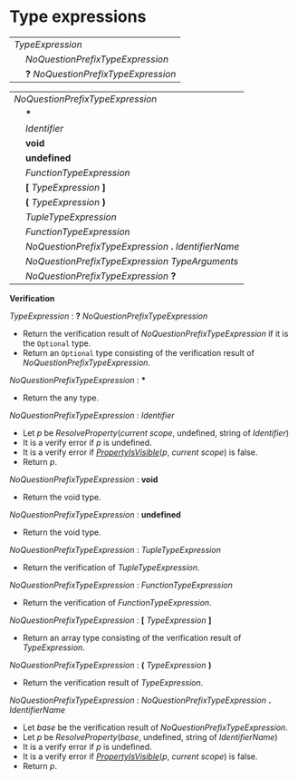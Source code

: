 # Type expressions

<table>
    <tr>
        <td colspan="2"><i>TypeExpression</i></td>
    </tr>
    <tr>
        <td>&nbsp;</td><td><i>NoQuestionPrefixTypeExpression</i></td>
    </tr>
    <tr>
        <td>&nbsp;</td><td><b>?</b> <i>NoQuestionPrefixTypeExpression</i></td>
    </tr>
</table>

<table>
    <tr>
        <td colspan="2"><i>NoQuestionPrefixTypeExpression</i></td>
    </tr>
    <tr>
        <td>&nbsp;</td><td><b>*</b></td>
    </tr>
    <tr>
        <td>&nbsp;</td><td><i>Identifier</i></td>
    </tr>
    <tr>
        <td>&nbsp;</td><td><b>void</b></td>
    </tr>
    <tr>
        <td>&nbsp;</td><td><b>undefined</b></td>
    </tr>
    <tr>
        <td>&nbsp;</td><td><i>FunctionTypeExpression</i></td>
    </tr>
    <tr>
        <td>&nbsp;</td><td><b>&#x5B;</b> <i>TypeExpression</i> <b>&#x5D;</b></td>
    </tr>
    <tr>
        <td>&nbsp;</td><td><b>&#x28;</b> <i>TypeExpression</i> <b>&#x29;</b></td>
    </tr>
    <tr>
        <td>&nbsp;</td><td><i>TupleTypeExpression</i></td>
    </tr>
    <tr>
        <td>&nbsp;</td><td><i>FunctionTypeExpression</i></td>
    </tr>
    <tr>
        <td>&nbsp;</td><td><i>NoQuestionPrefixTypeExpression</i> <b>.</b> <i>IdentifierName</i></td>
    </tr>
    <tr>
        <td>&nbsp;</td><td><i>NoQuestionPrefixTypeExpression</i> <i>TypeArguments</i></td>
    </tr>
    <tr>
        <td>&nbsp;</td><td><i>NoQuestionPrefixTypeExpression</i> <b>?</b></td>
    </tr>
</table>

**Verification**

<i>TypeExpression</i> : <b>?</b> <i>NoQuestionPrefixTypeExpression</i>

* Return the verification result of <i>NoQuestionPrefixTypeExpression</i> if it is the `Optional` type.
* Return an `Optional` type consisting of the verification result of <i>NoQuestionPrefixTypeExpression</i>.

<i>NoQuestionPrefixTypeExpression</i> : <b>*</b>

* Return the any type.

<i>NoQuestionPrefixTypeExpression</i> : <i>Identifier</i>

* Let *p* be *ResolveProperty*(*current scope*, undefined, string of <i>Identifier</i>)
* It is a verify error if *p* is undefined.
* It is a verify error if [*PropertyIsVisible*](*p*, *current scope*) is false.
* Return *p*.

<i>NoQuestionPrefixTypeExpression</i> : <b>void</b>

* Return the void type.

<i>NoQuestionPrefixTypeExpression</i> : <b>undefined</b>

* Return the void type.

<i>NoQuestionPrefixTypeExpression</i> : <i>TupleTypeExpression</i>

* Return the verification of <i>TupleTypeExpression</i>.

<i>NoQuestionPrefixTypeExpression</i> : <i>FunctionTypeExpression</i>

* Return the verification of <i>FunctionTypeExpression</i>.

<i>NoQuestionPrefixTypeExpression</i> : <b>&#x5B;</b> <i>TypeExpression</i> <b>&#x5D;</b>

* Return an array type consisting of the verification result of <i>TypeExpression</i>.

<i>NoQuestionPrefixTypeExpression</i> : <b>&#x28;</b> <i>TypeExpression</i> <b>&#x29;</b>

* Return the verification result of <i>TypeExpression</i>.

<i>NoQuestionPrefixTypeExpression</i> : <i>NoQuestionPrefixTypeExpression</i> <b>.</b> <i>IdentifierName</i>

* Let *base* be the verification result of <i>NoQuestionPrefixTypeExpression</i>.
* Let *p* be *ResolveProperty*(*base*, undefined, string of <i>IdentifierName</i>)
* It is a verify error if *p* is undefined.
* It is a verify error if [*PropertyIsVisible*](*p*, *current scope*) is false.
* Return *p*.

[*PropertyIsVisible*]: visibility.md#propertyisvisible